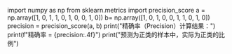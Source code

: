 import numpy as np
from sklearn.metrics import precision_score
a = np.array([1, 0, 1, 1, 0, 1, 0, 0, 1, 0])
b= np.array([1, 0, 1, 0, 0, 1, 1, 0, 1, 0])
precision = precision_score(a, b)
print("精确率（Precision）计算结果：")
print(f"精确率 = {precision:.4f}")
print("预测为正类的样本中，实际为正类的比例")
